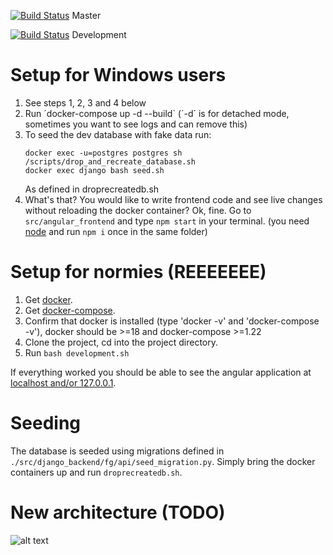 [![Build Status](https://travis-ci.org/Samfundet/fg.svg?branch=master)](https://travis-ci.org/Samfundet/fg) Master

[![Build Status](https://travis-ci.org/Samfundet/fg.svg?branch=development)](https://travis-ci.org/Samfundet/fg) Development

# Setup for Windows users

1. See steps 1, 2, 3 and 4 below
2. Run ´docker-compose up -d --build` (´-d´ is for detached mode, sometimes you want to see logs and can remove this)
3. To seed the dev database with fake data run:
    ```
    docker exec -u=postgres postgres sh /scripts/drop_and_recreate_database.sh
    docker exec django bash seed.sh
    ```
    As defined in droprecreatedb.sh
4. What's that? You would like to write frontend code and see live changes without reloading the docker container? Ok, fine. Go to `src/angular_frontend` and type `npm start` in your terminal. (you need [node](https://nodejs.org/en/) and run `npm i` once in the same folder)


# Setup for normies (REEEEEEE)

1. Get [docker](https://www.docker.com/products/overview).
2. Get [docker-compose](https://docs.docker.com/compose/install/).
3. Confirm that docker is installed (type 'docker -v' and 'docker-compose -v'), docker should be >=18 and docker-compose >=1.22
4. Clone the project, cd into the project directory.
5. Run ```bash development.sh```

If everything worked you should be able to see the angular application at [localhost and/or 127.0.0.1](http://127.0.0.1).

# Seeding
The database is seeded using migrations defined in
```./src/django_backend/fg/api/seed_migration.py```.
Simply bring the docker containers up and run ```droprecreatedb.sh```.

# New architecture (TODO)
![alt text](docs/new_arch_diagram.png "New arch")

